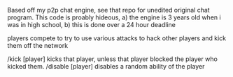 Based off my p2p chat engine, see that repo for unedited original chat program.
This code is proably hideous, a) the engine is 3 years old when i was in high school, b) this is done over a 24 hour deadline

players compete to try to use various attacks to hack other players and kick them off the network

/kick [player] kicks that player, unless that player blocked the player who kicked them. 
/disable [player] disables a random ability of the player